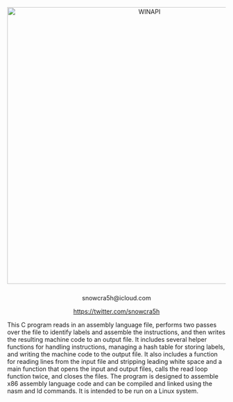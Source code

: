 
<div align="center">
  <img src="https://raw.githubusercontent.com/snowcra5h/x86-assembler/master/shellcodegen32.gif" width="640" alt="WINAPI" style="margin-bottom: 10px;">
  <p>snowcra5h@icloud.com</p>
  <p><a href="https://twitter.com/snowcra5h" target="_blank" rel="noopener noreferrer">https://twitter.com/snowcra5h</a></p>
</div>

This C program reads in an assembly language file, performs two passes over the file to identify labels and assemble the instructions, and then writes the resulting machine code to an output file. It includes several helper functions for handling instructions, managing a hash table for storing labels, and writing the machine code to the output file. It also includes a function for reading lines from the input file and stripping leading white space and a main function that opens the input and output files, calls the read loop function twice, and closes the files. The program is designed to assemble x86 assembly language code and can be compiled and linked using the nasm and ld commands. It is intended to be run on a Linux system.








